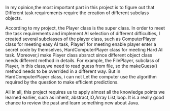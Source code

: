 In my opinion,the most important part in this project is
to figure out that Different task requirements require the creation of different subclass objects.


According to my project, the Player class is the super class.
In order to meet the task requirements and implement AI selection of different difficulties, I created several subclasses of the player class,
such as ComputerPlayer class for meeting easy AI task, Player1 for meeting enable player  enter a secret code by themselves, HardComputerPlayer class for meeting Hard AI task.
Moreover,i make Player class absract since different object class needs different method in details.
For example, the FilePlayer, subclass of Player, in this class,we need to read guess from file,
so the makeGuess() method needs to be overrided in a different way.
But in HardComputerPlayer class, i can not Let the computer use the algorithm required by the question to make efficient predictions.

All in all, this project requires us to apply almost all the knowledge points we learned earlier,
such as inherit, abstract,IO,Array List,loop. It is a really good chance to review the past and learn something
new about Java.